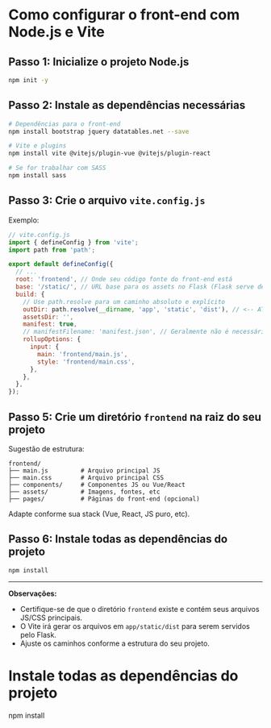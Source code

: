 # Como configurar o front-end com Node.js e Vite

## Passo 1: Inicialize o projeto Node.js

```bash
npm init -y
```

## Passo 2: Instale as dependências necessárias

```bash
# Dependências para o front-end
npm install bootstrap jquery datatables.net --save

# Vite e plugins
npm install vite @vitejs/plugin-vue @vitejs/plugin-react

# Se for trabalhar com SASS
npm install sass
```

## Passo 3: Crie o arquivo `vite.config.js`

Exemplo:

```js
// vite.config.js
import { defineConfig } from 'vite';
import path from 'path';

export default defineConfig({
  // ...
  root: 'frontend', // Onde seu código fonte do front-end está
  base: '/static/', // URL base para os assets no Flask (Flask serve de /static/)
  build: {
    // Use path.resolve para um caminho absoluto e explícito
    outDir: path.resolve(__dirname, 'app', 'static', 'dist'), // <-- ATENÇÃO AQUI!
    assetsDir: '',
    manifest: true,
    // manifestFilename: 'manifest.json', // Geralmente não é necessário, mas pode tentar se nada mais funcionar
    rollupOptions: {
      input: {
        main: 'frontend/main.js',
        style: 'frontend/main.css',
      },
    },
  },
});
```

## Passo 5: Crie um diretório `frontend` na raiz do seu projeto

Sugestão de estrutura:

```
frontend/
├── main.js         # Arquivo principal JS
├── main.css        # Arquivo principal CSS
├── components/     # Componentes JS ou Vue/React
├── assets/         # Imagens, fontes, etc
├── pages/          # Páginas do front-end (opcional)
```

Adapte conforme sua stack (Vue, React, JS puro, etc).

## Passo 6: Instale todas as dependências do projeto

```bash
npm install
```

---

**Observações:**
- Certifique-se de que o diretório `frontend` existe e contém seus arquivos JS/CSS principais.
- O Vite irá gerar os arquivos em `app/static/dist` para serem servidos pelo Flask.
- Ajuste os caminhos conforme a estrutura do seu projeto.


# Instale todas as dependências do projeto
npm install

